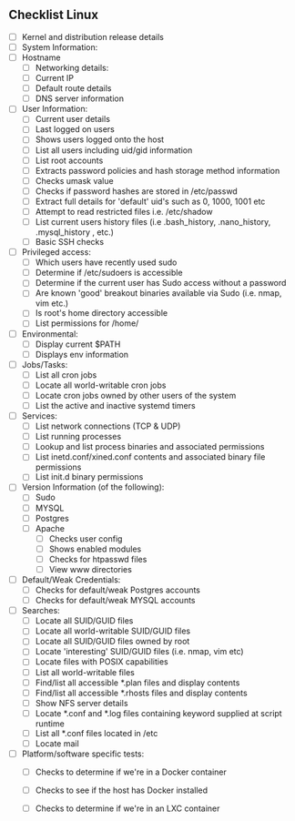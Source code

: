 ## Checklist Linux

- [ ] Kernel and distribution release details
- [ ] System Information:
- [ ] Hostname 
  - [ ] Networking details:
  - [ ] Current IP
  - [ ] Default route details
  - [ ] DNS server information
- [ ] User Information:
  - [ ] Current user details
  - [ ] Last logged on users
  - [ ] Shows users logged onto the host
  - [ ] List all users including uid/gid information
  - [ ] List root accounts
  - [ ] Extracts password policies and hash storage method information
  - [ ] Checks umask value
  - [ ] Checks if password hashes are stored in /etc/passwd
  - [ ] Extract full details for 'default' uid's such as 0, 1000, 1001 etc
  - [ ] Attempt to read restricted files i.e. /etc/shadow
  - [ ] List current users history files (i.e .bash_history, .nano_history, .mysql_history , etc.)
  - [ ] Basic SSH checks
- [ ] Privileged access:
  - [ ] Which users have recently used sudo
  - [ ] Determine if /etc/sudoers is accessible
  - [ ] Determine if the current user has Sudo access without a password
  - [ ] Are known 'good' breakout binaries available via Sudo (i.e. nmap, vim etc.)
  - [ ] Is root's home directory accessible
  - [ ] List permissions for /home/
- [ ] Environmental:
  - [ ] Display current $PATH
  - [ ] Displays env information
- [ ] Jobs/Tasks:
  - [ ] List all cron jobs
  - [ ] Locate all world-writable cron jobs
  - [ ] Locate cron jobs owned by other users of the system
  - [ ] List the active and inactive systemd timers
- [ ] Services:
  - [ ] List network connections (TCP & UDP)
  - [ ] List running processes
  - [ ] Lookup and list process binaries and associated permissions
  - [ ] List inetd.conf/xined.conf contents and associated binary file permissions
  - [ ] List init.d binary permissions
- [ ] Version Information (of the following):
  - [ ] Sudo
  - [ ] MYSQL
  - [ ] Postgres
  - [ ] Apache
    - [ ] Checks user config
    - [ ] Shows enabled modules
    - [ ] Checks for htpasswd files
    - [ ] View www directories
- [ ] Default/Weak Credentials:
  - [ ] Checks for default/weak Postgres accounts
  - [ ] Checks for default/weak MYSQL accounts
- [ ] Searches:
  - [ ] Locate all SUID/GUID files
  - [ ] Locate all world-writable SUID/GUID files
  - [ ] Locate all SUID/GUID files owned by root
  - [ ] Locate 'interesting' SUID/GUID files (i.e. nmap, vim etc)
  - [ ] Locate files with POSIX capabilities
  - [ ] List all world-writable files
  - [ ] Find/list all accessible *.plan files and display contents
  - [ ] Find/list all accessible *.rhosts files and display contents
  - [ ] Show NFS server details
  - [ ] Locate *.conf and *.log files containing keyword supplied at script runtime
  - [ ] List all *.conf files located in /etc
  - [ ] Locate mail
- [ ] Platform/software specific tests:
  - [ ] Checks to determine if we're in a Docker container
  - [ ] Checks to see if the host has Docker installed
  - [ ] Checks to determine if we're in an LXC container


